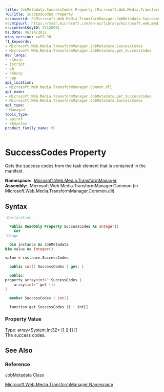 ```yaml
---
title: JobMetadata.SuccessCodes Property (Microsoft.Web.Media.TransformManager)
TOCTitle: SuccessCodes Property
ms:assetid: P:Microsoft.Web.Media.TransformManager.JobMetadata.SuccessCodes
ms:mtpsurl: https://msdn.microsoft.com/en-us/library/microsoft.web.media.transformmanager.jobmetadata.successcodes(v=VS.90)
ms:contentKeyID: 35520901
ms.date: 06/14/2012
mtps_version: v=VS.90
f1_keywords:
- Microsoft.Web.Media.TransformManager.JobMetadata.SuccessCodes
- Microsoft.Web.Media.TransformManager.JobMetadata.get_SuccessCodes
dev_langs:
- csharp
- jscript
- vb
- FSharp
- cpp
api_location:
- Microsoft.Web.Media.TransformManager.Common.dll
api_name:
- Microsoft.Web.Media.TransformManager.JobMetadata.get_SuccessCodes
- Microsoft.Web.Media.TransformManager.JobMetadata.SuccessCodes
api_type:
- Managed
topic_type:
- apiref
- kbSyntax
product_family_name: VS
---
```


# SuccessCodes Property

Gets the success codes from the task element that is contained in the manifest.

**Namespace:**  [Microsoft.Web.Media.TransformManager](microsoft-web-media-transformmanager-namespace.md)  
**Assembly:**  Microsoft.Web.Media.TransformManager.Common (in Microsoft.Web.Media.TransformManager.Common.dll)

## Syntax

```vb
'Declaration

  Public ReadOnly Property SuccessCodes As Integer()
    Get
'Usage

  Dim instance As JobMetadata
Dim value As Integer()

value = instance.SuccessCodes
```

```csharp
  public int[] SuccessCodes { get; }
```

```cpp
  public:
property array<int>^ SuccessCodes {
    array<int>^ get ();
}
```

``` fsharp
  member SuccessCodes : int[]
```

```jscript
  function get SuccessCodes () : int[]
```

### Property Value

Type: array\<[System.Int32](https://msdn.microsoft.com/library/td2s409d)\> \[\] () \[\] \[\]  
The success codes.  

## See Also

### Reference

[JobMetadata Class](jobmetadata-class-microsoft-web-media-transformmanager.md)

[Microsoft.Web.Media.TransformManager Namespace](microsoft-web-media-transformmanager-namespace.md)

